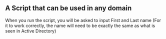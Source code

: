 ## A Script that can be used in any domain
When you run the script, you will be asked to input First and Last name (For it to work correctly, the name will need to be exactly the same as what is seen in Active Directory)
